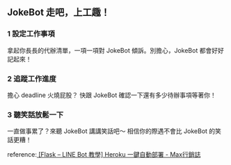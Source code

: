 ## JokeBot 走吧，上工趣！

### 1 設定工作事項
拿起你長長的代辦清單，一項一項對 JokeBot 傾訴。別擔心，JokeBot 都會好好記起來！

### 2 追蹤工作進度
擔心 deadline 火燒屁股？
快跟 JokeBot 確認一下還有多少待辦事項等著你！

### 3 聽笑話放鬆一下
一直做事累了？來聽 JokeBot 講講笑話吧～
相信你的際遇不會比 JokeBot 的笑話更糟！

reference:[ [Flask – LINE Bot 教學] Heroku 一鍵自動部署 - Max行銷誌](https://www.maxlist.xyz/2020/11/30/flask-line-bot-deploy-heroku/)
